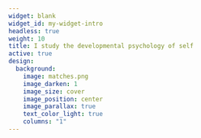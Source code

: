 ```yaml
---
widget: blank
widget_id: my-widget-intro
headless: true
weight: 10
title: I study the developmental psychology of self
active: true
design:
  background:
    image: matches.png
    image_darken: 1
    image_size: cover
    image_position: center
    image_parallax: true
    text_color_light: true
    columns: "1"
---
```

